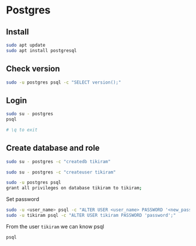 # Postgres

## Install

```bash
sudo apt update
sudo apt install postgresql
```

## Check version

```bash
sudo -u postgres psql -c "SELECT version();"

```

## Login

```bash
sudo su - postgres
psql

# \q to exit
```



## Create database and role

```bash
sudo su - postgres -c "createdb tikiram"
```

```bash
sudo su - postgres -c "createuser tikiram"
```

```bash
sudo -u postgres psql
grant all privileges on database tikiram to tikiram;
```

Set password

```bash
sudo -u <user_name> psql -c "ALTER USER <user_name> PASSWORD '<new_password>';"
sudo -u tikiram psql -c "ALTER USER tikiram PASSWORD 'password';"
```

From the user `tikiram`  we can know psql

```
psql
```

